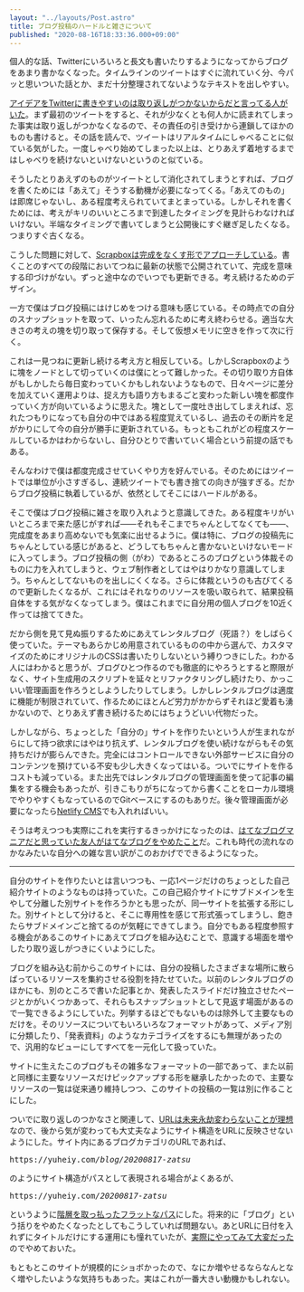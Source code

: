 ```yaml
---
layout: "../layouts/Post.astro"
title: ブログ投稿のハードルと雑さについて
published: "2020-08-16T18:33:36.000+09:00"
---
```


個人的な話、Twitterにいろいろと長文も書いたりするようになってからブログをあまり書かなくなった。タイムラインのツイートはすぐに流れていく分、今パッと思いついた話とか、まだ十分整理されてないようなテキストを出しやすい。

[アイデアをTwitterに書きやすいのは取り返しがつかないからだと言ってる人がいた](https://ji-sedai.jp/series/outliner/03.html)。まず最初のツイートをすると、それが少なくとも何人かに読まれてしまった事実は取り返しがつかなくなるので、その責任の引き受けから連鎖してほかのものも書けると。その話を読んで、ツイートはリアルタイムにしゃべることに似ている気がした。一度しゃべり始めてしまった以上は、とりあえず着地するまではしゃべりを続けないといけないというのと似ている。

そうしたとりあえずのものがツイートとして消化されてしまうとすれば、ブログを書くためには「あえて」そうする動機が必要になってくる。「あえてのもの」は即席じゃないし、ある程度考えられていてまとまっている。しかしそれを書くためには、考えがキリのいいところまで到達したタイミングを見計らわなければいけない。半端なタイミングで書いてしまうと公開後にすぐ継ぎ足したくなる。つまりすぐ古くなる。

こうした問題に対して、[Scrapboxは完成をなくす形でアプローチしている](https://scrapbox.io/shokai/%E6%AD%BB%E3%82%93%E3%81%A0%E3%83%86%E3%82%AD%E3%82%B9%E3%83%88%E3%82%92%E7%BD%AE%E3%81%84%E3%81%A6%E3%81%8A%E3%81%8F%E5%80%89%E5%BA%AB%E3%81%AB%E3%81%97%E3%81%AA%E3%81%84)。書くことのすべての段階においてつねに最新の状態で公開されていて、完成を意味する印づけがない。ずっと途中なのでいつでも更新できる。考え続けるためのデザイン。

一方で僕はブログ投稿にはけじめをつける意味も感じている。その時点での自分のスナップショットを取って、いったん忘れるために考え終わらせる。適当な大きさの考えの塊を切り取って保存する。そして仮想メモリに空きを作って次に行く。

これは一見つねに更新し続ける考え方と相反している。しかしScrapboxのように塊をノードとして切っていくのは僕にとって難しかった。その切り取り方自体がもしかしたら毎日変わっていくかもしれないようなもので、日々ページに差分を加えていく運用よりは、捉え方も語り方もまるごと変わった新しい塊を都度作っていく方が向いているように思えた。塊として一度吐き出してしまえれば、忘れたつもりになっても自分の中ではある程度覚えているし、過去のその断片を足がかりにして今の自分が勝手に更新されている。もっともこれがどの程度スケールしているかはわからないし、自分ひとりで書いていく場合という前提の話でもある。

そんなわけで僕は都度完成させていくやり方を好んでいる。そのためにはツイートでは単位が小さすぎるし、連続ツイートでも書き捨ての向きが強すぎる。だからブログ投稿に執着しているが、依然としてそこにはハードルがある。

そこで僕はブログ投稿に雑さを取り入れようと意識してきた。ある程度キリがいいところまで来た感じがすれば&mdash;&mdash;それもそこまでちゃんとしてなくても&mdash;&mdash;、完成度をあまり高めないでも気楽に出せるように。僕は特に、ブログの投稿先にちゃんとしている感じがあると、どうしてもちゃんと書かないといけないモードに入ってしまう。ブログ投稿の側（がわ）であるところのブログという体裁そのものに力を入れてしまうと、ウェブ制作者としてはやはりかなり意識してしまう。ちゃんとしてないものを出しにくくなる。さらに体裁というのも古びてくるので更新したくなるが、これにはそれなりのリソースを吸い取られて、結果投稿自体をする気がなくなってしまう。僕はこれまでに自分用の個人ブログを10近く作っては捨ててきた。

だから側を見て見ぬ振りするためにあえてレンタルブログ（死語？）をしばらく使っていた。テーマもあらかじめ用意されているものの中から選んで、カスタマイズのためにオリジナルのCSSは書いたりしないという縛りつきにした。わかる人にはわかると思うが、ブログひとつ作るのでも徹底的にやろうとすると際限がなく、サイト生成用のスクリプトを延々とリファクタリングし続けたり、かっこいい管理画面を作ろうとしようしたりしてしまう。しかしレンタルブログは適度に機能が制限されていて、作るためにほとんど労力がかからずそれほど愛着も湧かないので、とりあえず書き続けるためにはちょうどいい代物だった。

しかしながら、ちょっとした「自分の」サイトを作りたいという人が生まれながらにして持つ欲求にはやはり抗えず、レンタルブログを使い続けながらもその気持ちだけが膨らんできた。完全にはコントロールできない外部サービスに自分のコンテンツを預けている不安も少し大きくなってはいる。ついでにサイトを作るコストも減っている。また出先ではレンタルブログの管理画面を使って記事の編集をする機会もあったが、引きこもりがちになってから書くことをローカル環境でやりやすくもなっているのでGitベースにするのもありだ。後々管理画面が必要になったら[Netlify CMS](https://www.netlifycms.org/)でも入れればいい。

そうは考えつつも実際にこれを実行するきっかけになったのは、[はてなブログマニアだと思っていた友人がはてなブログをやめたこと](https://rokuzeudon.hatenablog.jp/entry/newblog)だ。これも時代の流れなのかなみたいな自分への雑な言い訳がこのおかげでできるようになった。

---

自分のサイトを作りたいとは言いつつも、一応1ページだけのちょっとした自己紹介サイトのようなものは持っていた。この自己紹介サイトにサブドメインを生やして分離した別サイトを作ろうかとも思ったが、同一サイトを拡張する形にした。別サイトとして分けると、そこに専用性を感じて形式張ってしまうし、飽きたらサブドメインごと捨てるのが気軽にできてしまう。自分でもある程度参照する機会があるこのサイトにあえてブログを組み込むことで、意識する場面を増やしたり取り返しがつきにくいようにした。

ブログを組み込む前からこのサイトには、自分の投稿したさまざまな場所に散らばっているリソースを集約させる役割を持たせていた。以前のレンタルブログのほかにも、別のところで書いた記事とか、発表したスライドだけ独立させたページとかがいくつかあって、それらもスナップショットとして見返す場面があるので一覧できるようにしていた。列挙するほどでもないものは除外して主要なものだけを。そのリソースについてもいろいろなフォーマットがあって、メディア別に分類したり、「発表資料」のようなカテゴライズをするにも無理があったので、汎用的なビューにしてすべてを一元化して扱っていた。

サイトに生えたこのブログもその雑多なフォーマットの一部であって、また以前と同様に主要なリソースだけピックアップする形を継承したかったので、主要なリソースの一覧は従来通り維持しつつ、このサイトの投稿の一覧は別に作ることにした。

ついでに取り返しのつかなさと関連して、[URLは未来永劫変わらないことが理想](https://www.kanzaki.com/docs/Style/URI)なので、後から気が変わっても大丈夫なようにサイト構造をURLに反映させないようにした。サイト内にあるブログカテゴリのURLであれば、

<p><samp>https://yuheiy.com<em>/blog/20200817-zatsu</em></samp></p>

のようにサイト構造がパスとして表現される場合がよくあるが、

<p><samp>https://yuheiy.com<em>/20200817-zatsu</em></samp></p>

というように[階層を取っ払ったフラットなパス](http://chushoww.blogspot.com/2009/08/um-web.html)にした。将来的に「ブログ」という括りをやめたくなったとしてもこうしていれば問題ない。あとURLに日付を入れずにタイトルだけにする運用にも憧れていたが、[実際にやってみて大変だった](https://standard.shiftbrain.com/)のでやめておいた。

もともとこのサイトが規模的にショボかったので、なにか増やせるならなんとなく増やしたいような気持ちもあった。実はこれが一番大きい動機かもしれない。
